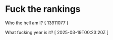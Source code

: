 # Fuck the rankings

Who the hell am I?
{ 13911077 }

What fucking year is it?
[ 2025-03-19T00:23:20Z ]
